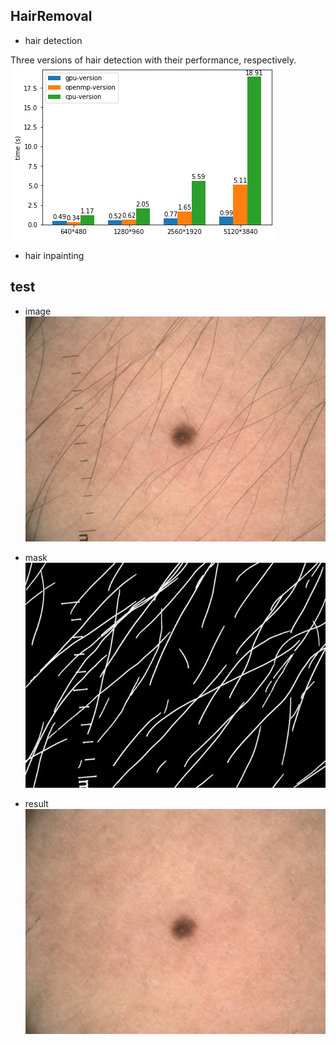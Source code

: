 ## HairRemoval
* hair detection

Three versions of hair detection with their performance, respectively.   
![](/sample/performance.png)

* hair inpainting

## test  
* image  
![](/sample/raw.jpg)

* mask  
![](/sample/mask.jpg)

* result    
![](/sample/processed.jpg)
